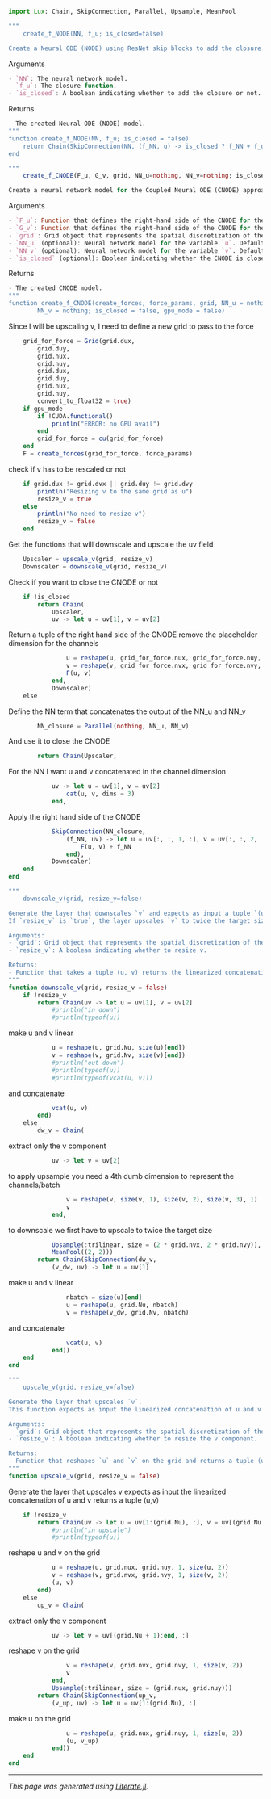 ```julia
import Lux: Chain, SkipConnection, Parallel, Upsample, MeanPool

"""
    create_f_NODE(NN, f_u; is_closed=false)

Create a Neural ODE (NODE) using ResNet skip blocks to add the closure.
```

Arguments

```julia
- `NN`: The neural network model.
- `f_u`: The closure function.
- `is_closed`: A boolean indicating whether to add the closure or not. Default is `false`.
```

Returns

```julia
- The created Neural ODE (NODE) model.
"""
function create_f_NODE(NN, f_u; is_closed = false)
    return Chain(SkipConnection(NN, (f_NN, u) -> is_closed ? f_NN + f_u(u) : f_u(u)))
end

"""
    create_f_CNODE(F_u, G_v, grid, NN_u=nothing, NN_v=nothing; is_closed=false)

Create a neural network model for the Coupled Neural ODE (CNODE) approach.
```

Arguments

```julia
- `F_u`: Function that defines the right-hand side of the CNODE for the variable `u`.
- `G_v`: Function that defines the right-hand side of the CNODE for the variable `v`.
- `grid`: Grid object that represents the spatial discretization of the variables `u` and `v`.
- `NN_u` (optional): Neural network model for the variable `u`. Default is `nothing`.
- `NN_v` (optional): Neural network model for the variable `v`. Default is `nothing`.
- `is_closed` (optional): Boolean indicating whether the CNODE is closed or not. Default is `false`.
```

Returns

```julia
- The created CNODE model.
"""
function create_f_CNODE(create_forces, force_params, grid, NN_u = nothing,
        NN_v = nothing; is_closed = false, gpu_mode = false)
```

Since I will be upscaling v, I need to define a new grid to pass to the force

```julia
    grid_for_force = Grid(grid.dux,
        grid.duy,
        grid.nux,
        grid.nuy,
        grid.dux,
        grid.duy,
        grid.nux,
        grid.nuy,
        convert_to_float32 = true)
    if gpu_mode
        if !CUDA.functional()
            println("ERROR: no GPU avail")
        end
        grid_for_force = cu(grid_for_force)
    end
    F = create_forces(grid_for_force, force_params)
```

check if v has to be rescaled or not

```julia
    if grid.dux != grid.dvx || grid.duy != grid.dvy
        println("Resizing v to the same grid as u")
        resize_v = true
    else
        println("No need to resize v")
        resize_v = false
    end
```

Get the functions that will downscale and upscale the uv field

```julia
    Upscaler = upscale_v(grid, resize_v)
    Downscaler = downscale_v(grid, resize_v)
```

Check if you want to close the CNODE or not

```julia
    if !is_closed
        return Chain(
            Upscaler,
            uv -> let u = uv[1], v = uv[2]
```

Return a tuple of the right hand side of the CNODE
remove the placeholder dimension for the channels

```julia
                u = reshape(u, grid_for_force.nux, grid_for_force.nuy, size(u, 4))
                v = reshape(v, grid_for_force.nvx, grid_for_force.nvy, size(v, 4))
                F(u, v)
            end,
            Downscaler)
    else
```

Define the NN term that concatenates the output of the NN_u and NN_v

```julia
        NN_closure = Parallel(nothing, NN_u, NN_v)
```

And use it to close the CNODE

```julia
        return Chain(Upscaler,
```

For the NN I want u and v concatenated in the channel dimension

```julia
            uv -> let u = uv[1], v = uv[2]
                cat(u, v, dims = 3)
            end,
```

Apply the right hand side of the CNODE

```julia
            SkipConnection(NN_closure,
                (f_NN, uv) -> let u = uv[:, :, 1, :], v = uv[:, :, 2, :]
                    F(u, v) + f_NN
                end),
            Downscaler)
    end
end

"""
    downscale_v(grid, resize_v=false)

Generate the layer that downscales `v` and expects as input a tuple `(u, v)`.
If `resize_v` is `true`, the layer upscales `v` to twice the target size and applies mean pooling.

Arguments:
- `grid`: Grid object that represents the spatial discretization of the variables `u` and `v`.
- `resize_v`: A boolean indicating whether to resize v.

Returns:
- Function that takes a tuple (u, v) returns the linearized concatenation of `u` and `v`.
"""
function downscale_v(grid, resize_v = false)
    if !resize_v
        return Chain(uv -> let u = uv[1], v = uv[2]
            #println("in down")
            #println(typeof(u))
```

make u and v linear

```julia
            u = reshape(u, grid.Nu, size(u)[end])
            v = reshape(v, grid.Nv, size(v)[end])
            #println("out down")
            #println(typeof(u))
            #println(typeof(vcat(u, v)))
```

and concatenate

```julia
            vcat(u, v)
        end)
    else
        dw_v = Chain(
```

extract only the v component

```julia
            uv -> let v = uv[2]
```

to apply upsample you need a 4th dumb dimension to represent the channels/batch

```julia
                v = reshape(v, size(v, 1), size(v, 2), size(v, 3), 1)
                v
            end,
```

to downscale we first have to upscale to twice the target size

```julia
            Upsample(:trilinear, size = (2 * grid.nvx, 2 * grid.nvy)),
            MeanPool((2, 2)))
        return Chain(SkipConnection(dw_v,
            (v_dw, uv) -> let u = uv[1]
```

make u and v linear

```julia
                nbatch = size(u)[end]
                u = reshape(u, grid.Nu, nbatch)
                v = reshape(v_dw, grid.Nv, nbatch)
```

and concatenate

```julia
                vcat(u, v)
            end))
    end
end

"""
    upscale_v(grid, resize_v=false)

Generate the layer that upscales `v`.
This function expects as input the linearized concatenation of u and v and returns a tuple (u, v).

Arguments:
- `grid`: Grid object that represents the spatial discretization of the variables `u` and `v`.
- `resize_v`: A boolean indicating whether to resize the v component.

Returns:
- Function that reshapes `u` and `v` on the grid and returns a tuple (u, v)
"""
function upscale_v(grid, resize_v = false)
```

Generate the layer that upscales v
expects as input the linearized concatenation of u and v
returns a tuple (u,v)

```julia
    if !resize_v
        return Chain(uv -> let u = uv[1:(grid.Nu), :], v = uv[(grid.Nu + 1):end, :]
            #println("in upscale")
            #println(typeof(u))
```

reshape u and v on the grid

```julia
            u = reshape(u, grid.nux, grid.nuy, 1, size(u, 2))
            v = reshape(v, grid.nvx, grid.nvy, 1, size(v, 2))
            (u, v)
        end)
    else
        up_v = Chain(
```

extract only the v component

```julia
            uv -> let v = uv[(grid.Nu + 1):end, :]
```

reshape v on the grid

```julia
                v = reshape(v, grid.nvx, grid.nvy, 1, size(v, 2))
                v
            end,
            Upsample(:trilinear, size = (grid.nux, grid.nuy)))
        return Chain(SkipConnection(up_v,
            (v_up, uv) -> let u = uv[1:(grid.Nu), :]
```

make u on the grid

```julia
                u = reshape(u, grid.nux, grid.nuy, 1, size(u, 2))
                (u, v_up)
            end))
    end
end
```

---

*This page was generated using [Literate.jl](https://github.com/fredrikekre/Literate.jl).*

